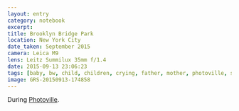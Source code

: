 ```yaml
--- 
layout: entry
category: notebook
excerpt:
title: Brooklyn Bridge Park
location: New York City
date_taken: September 2015
camera: Leica M9
lens: Leitz Summilux 35mm f/1.4
date: 2015-09-13 23:06:23
tags: [baby, bw, child, children, crying, father, mother, photoville, stroller]
image: GRS-20150913-174858
---
```

During [Photoville](http://www.photoville.com/).